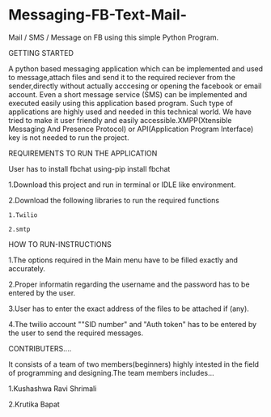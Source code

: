 # Messaging-FB-Text-Mail-
Mail / SMS / Message on FB using this simple Python Program.

GETTING STARTED

A python based messaging application which can be implemented and used to message,attach files and send it to the required reciever from the sender,directly without actually acccesing or opening the facebook or email account.
Even a short message service (SMS) can be implemented and executed easily using this application based program.
Such type of applications are highly used and needed in this technical world. 
We have tried to make it user friendly and easily accessible.XMPP(Xtensible Messaging And Presence Protocol) or 
API(Application Program Interface) key is not needed to run the project.



REQUIREMENTS TO RUN THE APPLICATION


User has to install fbchat using-pip install fbchat 

1.Download this project and run in terminal or IDLE like environment.

2.Download the following libraries to run the required functions

    1.Twilio

    2.smtp


HOW TO RUN-INSTRUCTIONS


1.The options required in the Main menu have to be filled exactly and accurately.

2.Proper informatin regarding the username and the password has to be entered by the user.

3.User has to enter the exact address of the files to be attached if (any).

4.The twilio account ""SID number" and "Auth token" has to be entered by the user to send the required messages.

CONTRIBUTERS....


 It consists of a team of two members(beginners) highly  intested in the field of programming and designing.The team members   includes...



1.Kushashwa Ravi Shrimali

2.Krutika Bapat


















